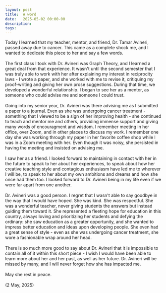 ```yaml
---
layout: post
title:  A word
date:   2025-05-02 00:00-00
description: 
tags: 
---
```


Today I learned that my teacher, mentor, and friend, Dr. Tamar Avineri, passed away due to cancer. This came as a complete shock me, and I wanted to dedicate this piece to her and say a few words. 
<br>
<br>
The first class I took with Dr. Avineri was Graph Theory, and I learned a great deal from that experience. It wasn't until the second semester that I was truly able to work with her after explaining my interest in reciprocity laws - I wrote a paper, and she worked with me to revise it, critiquing my proof-writing and giving her own prose suggestions. During that time, we developed a wonderful relationship. I began to see her as a mentor, as someone who could advise me and someone I could trust. 
<br>
<br>
Going into my senior year, Dr. Avineri was there advising me as I submitted a paper to a journal. Even as she was undergoing cancer treatment - something that I viewed to be a sign of her improving health - she continued to teach and mentor me and others, providing immense support and giving many words of encouragment and wisdom. I remember meeting in her office, over Zoom, and in other places to discuss my work. I remember one day she was working through my paper in her favorite coffee shop while I was in a Zoom meeting with her. Even though it was noisy, she persisted in having the meeting and insisted on advising me.
<br>
<br>
I saw her as a friend. I looked forward to maintaining in contact with her in the future to speak to her about her experiences, to speak about how her creative teaching style and contagious enthusiasm have led me to wherever I will be, to speak to her about my own ambitions and dreams and how she once had them too. I looked forward to Dr. Avineri being in my life even if we were far apart from one another.
<br>
<br>
Dr. Avineri was a good person. I regret that I wasn't able to say goodbye in the way that I would have hoped. She was kind. She was respectful. She was a wonderful teacher, never giving students the answers but instead guiding them toward it. She represented a fleeting hope for education in this country, always loving and prioritizing her students and defying the ordinary: she saw education as a greater opportunity, and she wanted to impress better education and ideas upon developing people. She even had a great sense of style - even as she was undergoing cancer treatment, she wore a fashionable wrap around her head.
<br>
<br>
There is so much more good to say about Dr. Avineri that it is impossible to contain all of it within this short piece - I wish I would have been able to learn more about her and her past, as well as her future. Dr. Avineri will be missed by many, and I will never forget how she has impacted me. 
<br>
<br>
May she rest in peace.
<br>
<br>
(2 May, 2025)